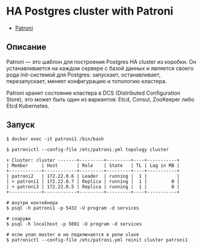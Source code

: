 # HA Postgres cluster with Patroni

* [Patroni](docker-compose.yml)

## Описание

Patroni — это шаблон для построения Postgres HA cluster из коробки. Он устанавливается на каждом сервере с базой
данных и является своего рода init-системой для Postgres: запускает, останавливает, перезапускает, меняет конфигурацию и
топологию кластера.

Patroni хранит состояние кластера в DCS (Distributed Configuration Store), это может быть один из вариантов: Etcd,
Consul, ZooKeeper либо Etcd Kubernetes.

## Запуск

```shell
$ docker exec -it patroni1 /bin/bash

$ patronictl --config-file /etc/patroni.yml topology cluster

+ Cluster: cluster -------+---------+---------+----+-----------+
| Member     | Host       | Role    | State   | TL | Lag in MB |
+------------+------------+---------+---------+----+-----------+
| patroni2   | 172.22.0.6 | Leader  | running |  1 |           |
| + patroni1 | 172.22.0.7 | Replica | running |  1 |         0 |
| + patroni3 | 172.22.0.5 | Replica | running |  1 |         0 |
+------------+------------+---------+---------+----+-----------+

# внутри контейнера
$ psql -h patroni1 -p 5432 -U program -d services

# снаружи
$ psql -h localhost -p 5001 -U program -d services

# если упал master и не подключается в роли slave
$ patronictl --config-file /etc/patroni.yml reinit cluster patroni1
```
